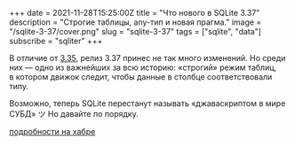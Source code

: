 +++
date = 2021-11-28T15:25:00Z
title = "Что нового в SQLite 3.37"
description = "Строгие таблицы, any-тип и новая прагма."
image = "/sqlite-3-37/cover.png"
slug = "sqlite-3-37"
tags = ["sqlite", "data"]
subscribe = "sqliter"
+++

В отличие от [3.35](/sqlite-3-35), релиз 3.37 принес не так много изменений. Но среди них — одно из важнейших за всю историю: «строгий» режим таблиц, в котором движок следит, чтобы данные в столбце соответствовали типу.

Возможно, теперь SQLite перестанут называть «джаваскриптом в мире СУБД» ツ Но давайте по порядку.

[подробности на хабре](https://habr.com/ru/news/t/592085/)
